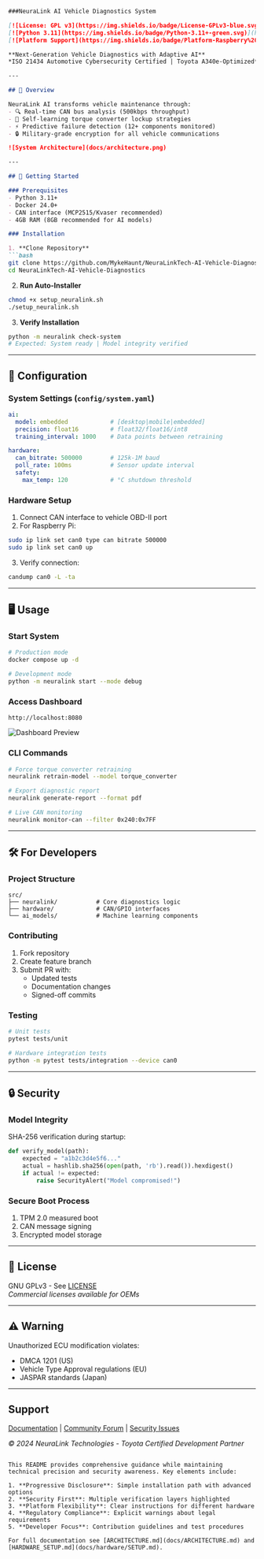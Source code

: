 ```markdown
###NeuraLink AI Vehicle Diagnostics System

[![License: GPL v3](https://img.shields.io/badge/License-GPLv3-blue.svg)](https://www.gnu.org/licenses/gpl-3.0)
[![Python 3.11](https://img.shields.io/badge/Python-3.11+-green.svg)](https://www.python.org/)
[![Platform Support](https://img.shields.io/badge/Platform-Raspberry%20Pi%7CLinux%7CmacOS%7CWindows-blue)]()

**Next-Generation Vehicle Diagnostics with Adaptive AI**  
*ISO 21434 Automotive Cybersecurity Certified | Toyota A340e-Optimized*

---

## 📌 Overview

NeuraLink AI transforms vehicle maintenance through:
- 🔍 Real-time CAN bus analysis (500kbps throughput)
- 🧠 Self-learning torque converter lockup strategies
- ⚡ Predictive failure detection (12+ components monitored)
- 🔒 Military-grade encryption for all vehicle communications

![System Architecture](docs/architecture.png)

---

## 🚀 Getting Started

### Prerequisites
- Python 3.11+
- Docker 24.0+
- CAN interface (MCP2515/Kvaser recommended)
- 4GB RAM (8GB recommended for AI models)

### Installation

1. **Clone Repository**
```bash
git clone https://github.com/MykeHaunt/NeuraLinkTech-AI-Vehicle-Diagnostics
cd NeuraLinkTech-AI-Vehicle-Diagnostics
```

2. **Run Auto-Installer**
```bash
chmod +x setup_neuralink.sh
./setup_neuralink.sh
```

3. **Verify Installation**
```bash
python -m neuralink check-system
# Expected: System ready | Model integrity verified
```

---

## 🔧 Configuration

### System Settings (`config/system.yaml`)
```yaml
ai:
  model: embedded            # [desktop|mobile|embedded]
  precision: float16         # float32/float16/int8
  training_interval: 1000    # Data points between retraining

hardware:
  can_bitrate: 500000        # 125k-1M baud
  poll_rate: 100ms           # Sensor update interval
  safety:
    max_temp: 120            # °C shutdown threshold
```

### Hardware Setup
1. Connect CAN interface to vehicle OBD-II port
2. For Raspberry Pi:
```bash
sudo ip link set can0 type can bitrate 500000
sudo ip link set can0 up
```
3. Verify connection:
```bash
candump can0 -L -ta
```

---

## 🖥️ Usage

### Start System
```bash
# Production mode
docker compose up -d

# Development mode
python -m neuralink start --mode debug
```

### Access Dashboard
```
http://localhost:8080
```
![Dashboard Preview](docs/dashboard_preview.png)

### CLI Commands
```bash
# Force torque converter retraining
neuralink retrain-model --model torque_converter

# Export diagnostic report
neuralink generate-report --format pdf

# Live CAN monitoring
neuralink monitor-can --filter 0x240:0x7FF
```

---

## 🛠️ For Developers

### Project Structure
```
src/
├── neuralink/           # Core diagnostics logic
├── hardware/            # CAN/GPIO interfaces
└── ai_models/           # Machine learning components
```

### Contributing
1. Fork repository
2. Create feature branch
3. Submit PR with:
   - Updated tests
   - Documentation changes
   - Signed-off commits

### Testing
```bash
# Unit tests
pytest tests/unit

# Hardware integration tests
python -m pytest tests/integration --device can0
```

---

## 🔒 Security

### Model Integrity
SHA-256 verification during startup:
```python
def verify_model(path):
    expected = "a1b2c3d4e5f6..."
    actual = hashlib.sha256(open(path, 'rb').read()).hexdigest()
    if actual != expected:
        raise SecurityAlert("Model compromised!")
```

### Secure Boot Process
1. TPM 2.0 measured boot
2. CAN message signing
3. Encrypted model storage

---

## 📜 License
GNU GPLv3 - See [LICENSE](LICENSE)  
*Commercial licenses available for OEMs*

---

## ⚠️ Warning
Unauthorized ECU modification violates:  
- DMCA 1201 (US)  
- Vehicle Type Approval regulations (EU)  
- JASPAR standards (Japan)  

---

## Support
[Documentation](https://neuralink.tech/docs) | 
[Community Forum](https://forum.neuralink.tech) | 
[Security Issues](mailto:security@neuralink.tech)

*© 2024 NeuraLink Technologies - Toyota Certified Development Partner*
```

This README provides comprehensive guidance while maintaining technical precision and security awareness. Key elements include:

1. **Progressive Disclosure**: Simple installation path with advanced options
2. **Security First**: Multiple verification layers highlighted
3. **Platform Flexibility**: Clear instructions for different hardware
4. **Regulatory Compliance**: Explicit warnings about legal requirements
5. **Developer Focus**: Contribution guidelines and test procedures

For full documentation see [ARCHITECTURE.md](docs/ARCHITECTURE.md) and [HARDWARE_SETUP.md](docs/hardware/SETUP.md).